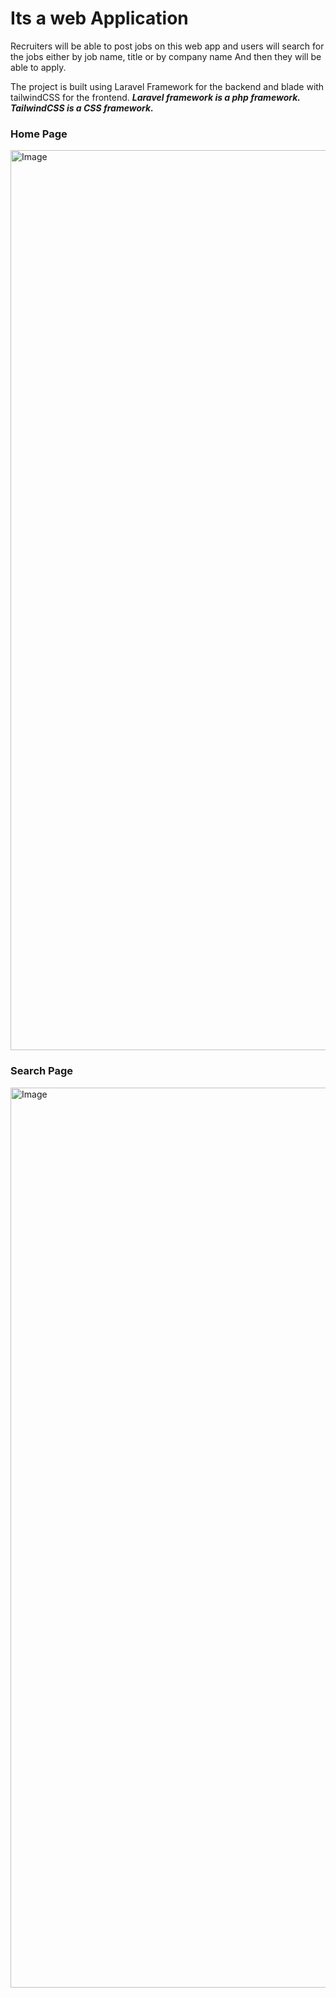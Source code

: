 <h1>Its a web Application</h1>
<p>Recruiters will be able to post jobs on this web app and users will search for the jobs either by job name, title or by company name And then they will be able to apply.</p>
<p>The project is built using Laravel Framework for the backend and blade with tailwindCSS for the frontend. <i><b>Laravel framework is a php framework. TailwindCSS is a CSS framework.</b></i></p>
<h3>Home Page</h3>
<img width="1440" alt="Image" src="https://github.com/user-attachments/assets/6cf62d79-d2dc-43dd-af58-e113ac9128d5" />

<h3>Search Page</h3>
<img width="1440" alt="Image" src="https://github.com/sheltersi/Laravel-Jobs/issues/2#issue-2886088146" />
